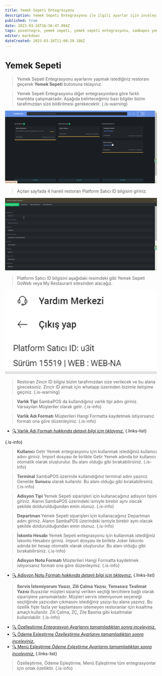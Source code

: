 ```yaml
---
title: Yemek Sepeti Entegrasyonu
description: Yemek Sepeti Entegrasyonu ile ilgili ayarlar için inceleyiniz.
published: true
date: 2023-03-26T16:56:47.894Z
tags: posentegra, yemek sepeti, yemek sepeti entegrasyonu, sambapos yemek sepeti entegrasyonu, posentegra yemek sepeti
editor: markdown
dateCreated: 2023-03-26T11:00:29.186Z
---
```


# Yemek Sepeti
> Yemek Sepeti Entegrasyonu ayarlarını yapmak istediğiniz restoranı geçerek **Yemek Sepeti** butonuna tıklayınız.

> Yemek Sepeti Entegrasyonu diğer entegrasyonlara göre farklı mantıkta çalışmaktadır. Aşağıda belirteceğimiz bazı bilgiler bizim tarafımızdan size bildirilmesi gerekecektir.
{.is-warning}


![chrome_mbgbmnkfjc.png](/chrome_mbgbmnkfjc.png)

> Açılan sayfada 4 haneli restoran Platform Satıcı ID bilgisini giriniz.

![chrome_kb1ffq0tz8.png](/chrome_kb1ffq0tz8.png)

> Platform Satıcı ID bilgisini aşağıdaki resimdeki gibi Yemek Sepeti GoWeb veya My Restaurant sitesinden alacağız.

![alpemix_9snybt9h9p.png](/alpemix_9snybt9h9p.png)




> Restoran Zincir ID bilgisi bizim tarafımızdan size verilecek ve bu alana gireceksiniz. Zincir ID almak için whatapp üzerinden bizimle iletişime geçiniz.
{.is-warning}


> **Varlık Tipi**
SambaPOS da kullandığınız varlık tipi adını giriniz.
Varsayılan Müşteriler olarak gelir.
{.is-info}

> **Varlık Adı Formatı**
Müşterileri Hangi Formatta kaydetmek istiyorsanız formatı ona göre düzenleyiniz.
{.is-info}

- [:mag: Varlık Adı Formatı *hakkında detaylı bilgi için tıklayınız.*](/sambapos/varlik-adi-formati)
{.links-list}

{.is-info}

> **Kullanıcı**
Getir Yemek entegrasyonu için kullanmak istediğiniz kullanıcı adını giriniz. İmport dosyası ile birlikte Getir Yemek adında bir kullanıcı otomatik olarak oluşturulur. Bu alanı olduğu gibi bırakabilirsiniz.
{.is-info}

> **Terminal**
SambaPOS üzerinde kullanıdığınız terminal adını yazınız. Genelde **Sunucu** olarak kullanılır. Bu alanı olduğu gibi bırakabilirsiniz.
{.is-info}

> **Adisyon Tipi**
Yemek Sepeti siparişleri için kullanacağınız adisyon tipini giriniz. Alanın SambaPOS üzerindeki ismiyle birebir aynı olacak şekilde doldurulduğundan emin olunuz.
{.is-info}

> **Departman**
Yemek Sepeti siparişleri için kullanacağınız Departman adını giriniz. Alanın SambaPOS üzerindeki ismiyle birebir aynı olacak şekilde doldurulduğundan emin olunuz.
{.is-info}

> **İskonto Hesabı**
Yemek Sepeti entegrasyonu için kullanmak istediğiniz İskonto Hesabını giriniz. İmport dosyası ile birlikte Joker İskonto adında bir hesap otomatik olarak oluşturulur. Bu alanı olduğu gibi bırakabilirsiniz.
{.is-info}

> **Adisyon Notu Formatı**
Müşterileri Hangi Formatta kaydetmek istiyorsanız formatı ona göre düzenleyiniz.
{.is-info}

- [:mag: Adisyon Notu Formatı *hakkında detaylı bilgi için tıklayınız.*](/sambapos/adisyon-notu-formati)
{.links-list}

> **Servis İstemiyorum Yasızı**, **Zili Çalma Yazısı**, **Temassız Teslimat Yazısı**
Buyazılar müşteri siparişi veriken seçtiği tercihlere bağlı olarak siparişlere yansımaktadır. Müşteri servis istemiyorum seçeneği seçtiğinde yazıcıdan çıkmasını istediğiniz yazıyı bu alana yazınız. Bu özellik fişte fazla yer kaplamasını istemeyen restoranlar için kısaltma amaçlı kullanılır. Zili Çalma, ZÇ, Zile Basma gibi kısaltmalar kullanılabilir.
{.is-info}



- [:mag: Özelleştirme *Entegrasyon Ayarlarını tamamladıktan sonra inceleyiniz.*](/sambapos/ozellestirme)
- [:mag: Ödeme Eşleştirme *Özelleştirme Ayarlarını tamamladıktan sonra inceleyiniz.*](/sambapos/odeme-eslestirme)
- [:mag: Menü Eşleştirme *Ödeme Eşleştirme Ayarlarını tamamladıktan sonra inceleyiniz.*](/sambapos/menu-eslestirme)
{.links-list}

> Özelleştirme, Ödeme Eşleştirme, Menü Eşleştirme tüm entegrasyonlar için ortak özelliktir.
{.is-info}

